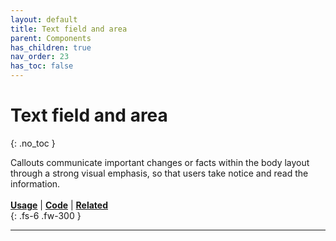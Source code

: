```yaml
---
layout: default
title: Text field and area
parent: Components
has_children: true
nav_order: 23
has_toc: false
---
```



# Text field and area    
{: .no_toc }

Callouts communicate important changes or facts within the body layout through a strong visual emphasis, so that users take notice and read the information.
<br><br>
[**Usage**]() | [**Code**]() | [**Related**]()
<br>
{: .fs-6 .fw-300 }




---
